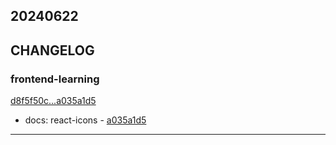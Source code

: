 ## 20240622

## CHANGELOG

### frontend-learning

[d8f5f50c...a035a1d5](https://github.com/zhbhun/frontend-learning/compare/d8f5f50c...a035a1d5)

* docs: react-icons - [a035a1d5](https://github.com/zhbhun/frontend-learning/commit/a035a1d5bca5dc6d4213cfbc5946bcacaff6cc1b)

---

